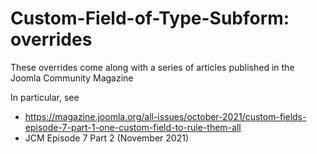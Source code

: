 # Custom-Field-of-Type-Subform: overrides

These overrides come along with a series of articles published in the Joomla Community Magazine

In particular, see
- https://magazine.joomla.org/all-issues/october-2021/custom-fields-episode-7-part-1-one-custom-field-to-rule-them-all
- JCM Episode 7 Part 2 (November 2021)
